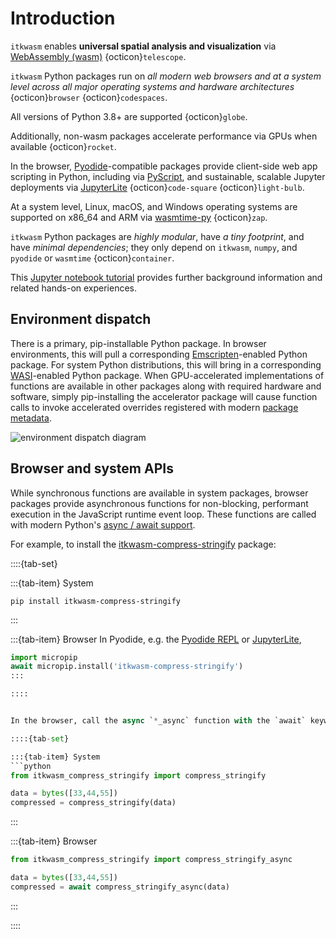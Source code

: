 # Introduction

`itkwasm` enables **universal spatial analysis and visualization** via [WebAssembly (wasm)](https://webassembly.org) {octicon}`telescope`.

`itkwasm` Python packages run on *all modern web browsers and at a system level across all major operating systems and hardware architectures* {octicon}`browser` {octicon}`codespaces`.

All versions of Python 3.8+ are supported {octicon}`globe`.

Additionally, non-wasm packages accelerate performance via GPUs when available {octicon}`rocket`.

In the browser, [Pyodide](https://pyodide.org/)-compatible packages provide client-side web app scripting in Python, including via [PyScript](https://pyscript.net/), and sustainable, scalable Jupyter deployments via [JupyterLite](https://jupyterlite-sphinx.readthedocs.io/) {octicon}`code-square` {octicon}`light-bulb`.

At a system level, Linux, macOS, and Windows operating systems are supported on x86_64 and ARM via [wasmtime-py](https://bytecodealliance.github.io/wasmtime-py/) {octicon}`zap`.

`itkwasm` Python packages are *highly modular*, have *a tiny footprint*, and have *minimal dependencies*; they only depend on `itkwasm`, `numpy`, and `pyodide` or `wasmtime` {octicon}`container`.

This [Jupyter notebook
tutorial](https://github.com/InsightSoftwareConsortium/ScientificImageAnalysisVisualizationAndArtificialIntelligenceCourse/blob/master/9_WebAssembly_Introduction.ipynb)
provides further background information and related hands-on experiences.

## Environment dispatch

There is a primary, pip-installable Python package. In browser environments, this will pull a corresponding [Emscripten](https://emscripten.org)-enabled Python package. For system Python distributions, this will bring in a corresponding [WASI](https://wasi.dev)-enabled Python package. When GPU-accelerated implementations of functions are available in other packages along with required hardware and software, simply pip-installing the accelerator package will cause function calls to invoke accelerated overrides registered with modern [package metadata](https://packaging.python.org/en/latest/guides/creating-and-discovering-plugins/#using-package-metadata).

![environment dispatch diagram](/static/environment-dispatch-mermaid.svg)


## Browser and system APIs

While synchronous functions are available in system packages, browser packages provide asynchronous functions for non-blocking, performant execution in the JavaScript runtime event loop. These functions are called with modern Python's [async / await support](https://docs.python.org/3/library/asyncio-task.html).

For example, to install the [itkwasm-compress-stringify](https://pypi.org/project/itkwasm-compress-stringify/) package:

::::{tab-set}

:::{tab-item} System
```shell
pip install itkwasm-compress-stringify
```
:::

:::{tab-item} Browser
In Pyodide, e.g. the [Pyodide REPL](https://pyodide.org/en/stable/console.html) or [JupyterLite](https://jupyterlite.readthedocs.io/en/latest/try/lab),

```python
import micropip
await micropip.install('itkwasm-compress-stringify')
:::

::::


In the browser, call the async `*_async` function with the `await` keyword.

::::{tab-set}

:::{tab-item} System
```python
from itkwasm_compress_stringify import compress_stringify

data = bytes([33,44,55])
compressed = compress_stringify(data)
```
:::

:::{tab-item} Browser
```python
from itkwasm_compress_stringify import compress_stringify_async

data = bytes([33,44,55])
compressed = await compress_stringify_async(data)
```
:::

::::
